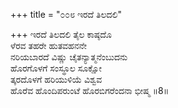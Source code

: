 +++
title = "೦೦೮ ಇರದೆ ತಿಲದಲಿ"

+++
ಇರದೆ ತಿಲದಲಿ ತೈಲ ಕಾಷ್ಠದೊ   
ಳೆರವ ತಹರೇ ಹುತವಹನನೇ  
ನರಿಯಬಾರದೆ ವಿಷ್ಣು ಚೈತನ್ಯಾತ್ಮನೆಂಬುದನು  
ಹೊರಗೊಳಗೆ ಸಂಸ್ಥೂಲ ಸೂಕ್ಷೋ  
ತ್ಕರದೊಳಗೆ ಹರಿಯುಳಿಯೆ ವಿಶ್ವವ  
ಹೊರೆವ ಹೊಂದಿಪರುಂಟೆ ಹೊರಬಿಗರೆಂದನಾ ಭೀಷ್ಮ    ॥8॥